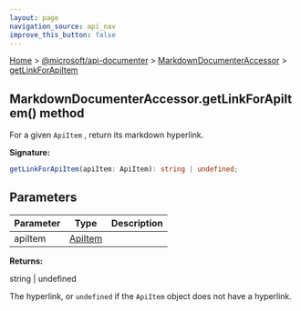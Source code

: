 ```yaml
---
layout: page
navigation_source: api_nav
improve_this_button: false
---
```



[Home](./index.md) &gt; [@microsoft/api-documenter](./api-documenter.md) &gt; [MarkdownDocumenterAccessor](./api-documenter.markdowndocumenteraccessor.md) &gt; [getLinkForApiItem](./api-documenter.markdowndocumenteraccessor.getlinkforapiitem.md)

## MarkdownDocumenterAccessor.getLinkForApiItem() method

For a given `ApiItem` , return its markdown hyperlink.

<b>Signature:</b>

```typescript
getLinkForApiItem(apiItem: ApiItem): string | undefined;
```

## Parameters

|  Parameter | Type | Description |
|  --- | --- | --- |
|  apiItem | [ApiItem](./api-extractor-model.apiitem.md) |  |

<b>Returns:</b>

string \| undefined

The hyperlink, or `undefined` if the `ApiItem` object does not have a hyperlink.
